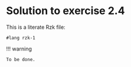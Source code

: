 # Solution to exercise 2.4

This is a literate Rzk file:

```rzk
#lang rzk-1
```

!!! warning

    To be done.

